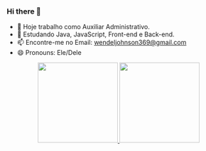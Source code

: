 ### Hi there 👋

- 🔭 Hoje trabalho como Auxiliar Administrativo.
- 🌱 Estudando Java, JavaScript, Front-end e Back-end.
- 📫 Encontre-me no Email: wendeljohnson369@gmail.com
- 😄 Pronouns: Ele/Dele

<div align="center">
  <a href="https://github.com/WendelJ369">
  <img height="180em" src="https://github-readme-stats.vercel.app/api?username=WendelJ369&show_icons=true&theme=dracula&include_all_commits=true&count_private=true"/>
  <img height="180em" src="https://github-readme-stats.vercel.app/api/top-langs/?username=WendelJ369&layout=compact&langs_count=7&theme=cobalt"/>
</div>
